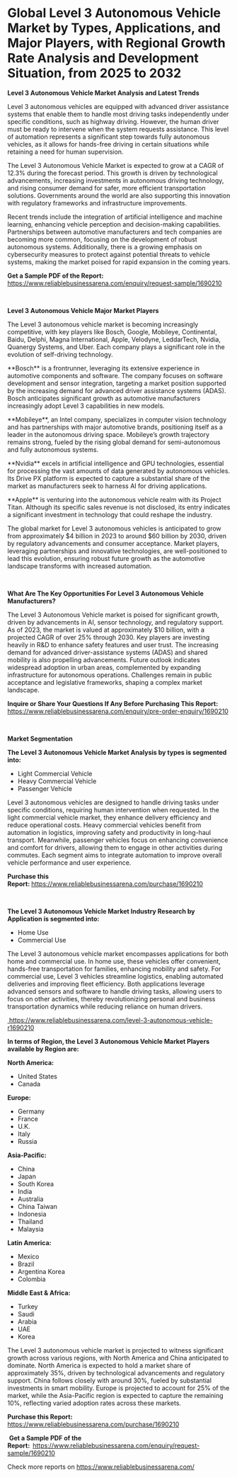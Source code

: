 <p><h1>Global Level 3 Autonomous Vehicle Market by Types, Applications, and Major Players, with Regional Growth Rate Analysis and Development Situation, from 2025 to 2032</h1></p><p><strong>Level 3 Autonomous Vehicle Market Analysis and Latest Trends</strong></p>
<p><p>Level 3 autonomous vehicles are equipped with advanced driver assistance systems that enable them to handle most driving tasks independently under specific conditions, such as highway driving. However, the human driver must be ready to intervene when the system requests assistance. This level of automation represents a significant step towards fully autonomous vehicles, as it allows for hands-free driving in certain situations while retaining a need for human supervision.</p><p>The Level 3 Autonomous Vehicle Market is expected to grow at a CAGR of 12.3% during the forecast period. This growth is driven by technological advancements, increasing investments in autonomous driving technology, and rising consumer demand for safer, more efficient transportation solutions. Governments around the world are also supporting this innovation with regulatory frameworks and infrastructure improvements.</p><p>Recent trends include the integration of artificial intelligence and machine learning, enhancing vehicle perception and decision-making capabilities. Partnerships between automotive manufacturers and tech companies are becoming more common, focusing on the development of robust autonomous systems. Additionally, there is a growing emphasis on cybersecurity measures to protect against potential threats to vehicle systems, making the market poised for rapid expansion in the coming years.</p></p>
<p><strong>Get a Sample PDF of the Report:&nbsp;</strong> <a href="https://www.reliablebusinessarena.com/enquiry/request-sample/1690210?utm_campaign=3218&utm_medium=2&utm_source=Github&utm_content=ia&utm_term=26032025&utm_id=level-3-autonomous-vehicle">https://www.reliablebusinessarena.com/enquiry/request-sample/1690210</a></p>
<p>&nbsp;</p>
<p><strong>Level 3 Autonomous Vehicle Major Market Players</strong></p>
<p><p>The Level 3 autonomous vehicle market is becoming increasingly competitive, with key players like Bosch, Google, Mobileye, Continental, Baidu, Delphi, Magna International, Apple, Velodyne, LeddarTech, Nvidia, Quanergy Systems, and Uber. Each company plays a significant role in the evolution of self-driving technology.</p><p>**Bosch** is a frontrunner, leveraging its extensive experience in automotive components and software. The company focuses on software development and sensor integration, targeting a market position supported by the increasing demand for advanced driver assistance systems (ADAS). Bosch anticipates significant growth as automotive manufacturers increasingly adopt Level 3 capabilities in new models.</p><p>**Mobileye**, an Intel company, specializes in computer vision technology and has partnerships with major automotive brands, positioning itself as a leader in the autonomous driving space. Mobileye’s growth trajectory remains strong, fueled by the rising global demand for semi-autonomous and fully autonomous systems.</p><p>**Nvidia** excels in artificial intelligence and GPU technologies, essential for processing the vast amounts of data generated by autonomous vehicles. Its Drive PX platform is expected to capture a substantial share of the market as manufacturers seek to harness AI for driving applications.</p><p>**Apple** is venturing into the autonomous vehicle realm with its Project Titan. Although its specific sales revenue is not disclosed, its entry indicates a significant investment in technology that could reshape the industry.</p><p>The global market for Level 3 autonomous vehicles is anticipated to grow from approximately $4 billion in 2023 to around $60 billion by 2030, driven by regulatory advancements and consumer acceptance. Market players, leveraging partnerships and innovative technologies, are well-positioned to lead this evolution, ensuring robust future growth as the automotive landscape transforms with increased automation.</p></p>
<p>&nbsp;</p>
<p><strong>What Are The Key Opportunities For Level 3 Autonomous Vehicle Manufacturers?</strong></p>
<p><p>The Level 3 Autonomous Vehicle market is poised for significant growth, driven by advancements in AI, sensor technology, and regulatory support. As of 2023, the market is valued at approximately $10 billion, with a projected CAGR of over 25% through 2030. Key players are investing heavily in R&D to enhance safety features and user trust. The increasing demand for advanced driver-assistance systems (ADAS) and shared mobility is also propelling advancements. Future outlook indicates widespread adoption in urban areas, complemented by expanding infrastructure for autonomous operations. Challenges remain in public acceptance and legislative frameworks, shaping a complex market landscape.</p></p>
<p><strong>Inquire or Share Your Questions If Any Before Purchasing This Report:</strong> <a href="https://www.reliablebusinessarena.com/enquiry/pre-order-enquiry/1690210?utm_campaign=3218&utm_medium=2&utm_source=Github&utm_content=ia&utm_term=26032025&utm_id=level-3-autonomous-vehicle">https://www.reliablebusinessarena.com/enquiry/pre-order-enquiry/1690210</a></p>
<p>&nbsp;</p>
<p><strong>Market Segmentation</strong></p>
<p><strong>The Level 3 Autonomous Vehicle Market Analysis by types is segmented into:</strong></p>
<p><ul><li>Light Commercial Vehicle</li><li>Heavy Commercial Vehicle</li><li>Passenger Vehicle</li></ul></p>
<p><p>Level 3 autonomous vehicles are designed to handle driving tasks under specific conditions, requiring human intervention when requested. In the light commercial vehicle market, they enhance delivery efficiency and reduce operational costs. Heavy commercial vehicles benefit from automation in logistics, improving safety and productivity in long-haul transport. Meanwhile, passenger vehicles focus on enhancing convenience and comfort for drivers, allowing them to engage in other activities during commutes. Each segment aims to integrate automation to improve overall vehicle performance and user experience.</p></p>
<p><strong>Purchase this Report:&nbsp;</strong><a href="https://www.reliablebusinessarena.com/purchase/1690210?utm_campaign=3218&utm_medium=2&utm_source=Github&utm_content=ia&utm_term=26032025&utm_id=level-3-autonomous-vehicle">https://www.reliablebusinessarena.com/purchase/1690210</a></p>
<p>&nbsp;</p>
<p><strong>The Level 3 Autonomous Vehicle Market Industry Research by Application is segmented into:</strong></p>
<p><ul><li>Home Use</li><li>Commercial Use</li></ul></p>
<p><p>The Level 3 autonomous vehicle market encompasses applications for both home and commercial use. In home use, these vehicles offer convenient, hands-free transportation for families, enhancing mobility and safety. For commercial use, Level 3 vehicles streamline logistics, enabling automated deliveries and improving fleet efficiency. Both applications leverage advanced sensors and software to handle driving tasks, allowing users to focus on other activities, thereby revolutionizing personal and business transportation dynamics while reducing reliance on human drivers.</p></p>
<p><a href="https://www.reliablebusinessarena.com/level-3-autonomous-vehicle-r1690210?utm_campaign=3218&utm_medium=2&utm_source=Github&utm_content=ia&utm_term=26032025&utm_id=level-3-autonomous-vehicle">&nbsp;https://www.reliablebusinessarena.com/level-3-autonomous-vehicle-r1690210</a></p>
<p><strong>In terms of Region, the Level 3 Autonomous Vehicle Market Players available by Region are:</strong></p>
<p>
    <p> <strong> North America: </strong>
        <ul>
            <li>United States</li>
            <li>Canada</li>
        </ul>
        </p> 
    <p> <strong> Europe: </strong>
        <ul>
            <li>Germany</li>
            <li>France</li>
            <li>U.K.</li>
            <li>Italy</li>
            <li>Russia</li>
        </ul>
        </p> 
    <p> <strong> Asia-Pacific: </strong>
        <ul>
            <li>China</li>
            <li>Japan</li>
            <li>South Korea</li>
            <li>India</li>
            <li>Australia</li>
            <li>China Taiwan</li>
            <li>Indonesia</li>
            <li>Thailand</li>
            <li>Malaysia</li>
        </ul>
        </p> 
    <p> <strong> Latin America: </strong>
        <ul>
            <li>Mexico</li>
            <li>Brazil</li>
            <li>Argentina Korea</li>
            <li>Colombia</li>
        </ul>
        </p> 
    <p> <strong> Middle East & Africa: </strong>
        <ul>
            <li>Turkey</li>
            <li>Saudi</li>
            <li>Arabia</li>
            <li>UAE</li>
            <li>Korea</li>
        </ul>
    </p>
    </p>
<p><p>The Level 3 autonomous vehicle market is projected to witness significant growth across various regions, with North America and China anticipated to dominate. North America is expected to hold a market share of approximately 35%, driven by technological advancements and regulatory support. China follows closely with around 30%, fueled by substantial investments in smart mobility. Europe is projected to account for 25% of the market, while the Asia-Pacific region is expected to capture the remaining 10%, reflecting varied adoption rates across these markets.</p></p>
<p><strong>Purchase this Report: </strong><a href="https://www.reliablebusinessarena.com/purchase/1690210?utm_campaign=3218&utm_medium=2&utm_source=Github&utm_content=ia&utm_term=26032025&utm_id=level-3-autonomous-vehicle">https://www.reliablebusinessarena.com/purchase/1690210</a></p>
<p>&nbsp;<strong>Get a Sample PDF of the Report:&nbsp;&nbsp;</strong><a href="https://www.reliablebusinessarena.com/enquiry/request-sample/1690210?utm_campaign=3218&utm_medium=2&utm_source=Github&utm_content=ia&utm_term=26032025&utm_id=level-3-autonomous-vehicle">https://www.reliablebusinessarena.com/enquiry/request-sample/1690210</a></p>
<p><strong></strong></p>
<p>Check more reports on <a href="https://www.reliablebusinessarena.com/?utm_campaign=3218&utm_medium=2&utm_source=Github&utm_content=ia&utm_term=26032025&utm_id=level-3-autonomous-vehicle">https://www.reliablebusinessarena.com/</a></p>